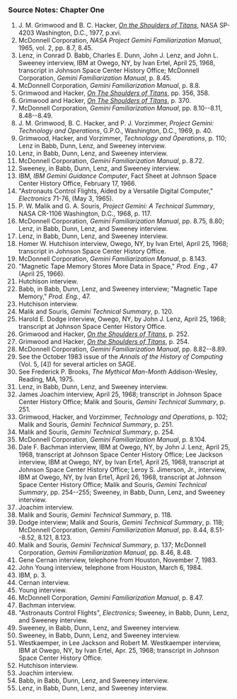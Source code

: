 ### Source Notes: Chapter One

1.  J. M. Grimwood and B. C. Hacker, [*On the Shoulders of Titans*](http://www.hq.nasa.gov/office/pao/History/SP-4203/cover.htm), NASA SP-4203 Washington, D.C., 1977, p.xvi.
2.  McDonnell Corporation, *NASA Project Gemini Familiarization Manual*, 1965, vol. 2, pp. 8.7, 8.45.
3.  Lenz, in Conrad D. Babb, Charles E. Dunn, John J. Lenz, and John L. Sweeney interview, IBM at Owego, NY, by Ivan Ertel, April 25, 1968, transcript in Johnson Space Center History Office; McDonnell Corporation, *Gemini Familiarization Manual*, p. 8.45.
4.  McDonnell Corporation, *Gemini Familiarization Manual*, p. 8.8.
5.  Grimwood and Hacker, [*On The Shoulders of Titans*](http://www.hq.nasa.gov/office/pao/History/SP-4203/cover.htm), pp. 356, 358.
6.  Grimwood and Hacker, [*On The Shoulders of Titans*](http://www.hq.nasa.gov/office/pao/History/SP-4203/cover.htm), p. 370.
7.  McDonnell Corporation, *Gemini Familiarization Manual*, pp. 8.10--8.11, 8.48--8.49.
8.  J. M. Grimwood, B. C. Hacker, and P. J. Vorzimmer, *Project Gemini: Technology and Operations*, G.P.O., Washington, D.C., 1969, p. 40.
9.  Grimwood, Hacker, and Vorzimmer, *Technology and Operations*, p. 110; Lenz in Babb, Dunn, Lenz, and Sweeney interview.
10. Lenz, in Babb, Dunn, Lenz, and Sweeney interview.
11. McDonnell Corporation, *Gemini Familiarization Manual*, p. 8.72.
12. Sweeney, in Babb, Dunn, Lenz, and Sweeney interview.
13. IBM, *IBM Gemini Guidance Computer*, Fact Sheet at Johnson Space Center History Office, February 17, 1966.
14. "Astronauts Control Flights, Aided by a Versatile Digital Computer," *Electronics* 71-76, (May 3, 1965).
15. P. W. Malik and G. A. Souris, *Project Gemini: A Technical Summary*, NASA CR-1106 Washington, D.C., 1968, p. 117.
16. McDonnell Corporation, *Gemini Familiarization Manual*, pp. 8.75, 8.80; Lenz, in Babb, Dunn, Lenz, and Sweeney interview.
17. Lenz, in Babb, Dunn, Lenz, and Sweeney interview.
18. Homer W. Hutchison interview, Owego, NY, by Ivan Ertel, April 25, 1968; transcript in Johnson Space Center History Office.
19. McDonnell Corporation, *Gemini Familiarization Manual*, p. 8.143.
20. "Magnetic Tape Memory Stores More Data in Space," *Prod. Eng.*, 47 (April 25, 1966).
21. Hutchison interview.
22. Babb, in Babb, Dunn, Lenz, and Sweeney interview; "Magnetic Tape Memory," *Prod. Eng.*, 47.
23. Hutchison interview.
24. Malik and Souris, *Gemini Technical Summary*, p. 120.
25. Harold E. Dodge interview, Owego, NY, by John J. Lenz, April 25, 1968; transcript at Johnson Space Center History Office.
26. Grimwood and Hacker, [*On the Shoulders of Titans*](http://www.hq.nasa.gov/office/pao/History/SP-4203/cover.htm), p. 252.
27. Grimwood and Hacker, [*On the Shoulders of Titans*](http://www.hq.nasa.gov/office/pao/History/SP-4203/cover.htm), p. 254.
28. McDonnell Corporation, *Gemini Familiarization Manual*, pp. 8.82--8.89.
29. See the October 1983 issue of the *Annals of the History of Computing* (Vol. 5, \[4\]) for several articles on SAGE.
30. See Frederick P. Brooks, *The Mythical Man-Month* Addison-Wesley, Reading, MA, 1975.
31. Lenz, in Babb, Dunn, Lenz, and Sweeney interview.
32. James Joachim interview, April 25, 1968; transcript in Johnson Space Center History Office; Malik and Souris, *Gemini Technical Summary*, p. 251.
33. Grimwood, Hacker, and Vorzimmer, *Technology and Operations*, p. 102; Malik and Souris, *Gemini Technical Summary*, p. 251.
34. Malik and Souris, *Gemini Technical Summary*, p. 254.
35. McDonnell Corporation, *Gemini Familiarization Manual*, p. 8.104.
36. Dale F. Bachman interview, IBM at Owego, NY, by John J. Lenz, April 25, 1968, transcript at Johnson Space Center History Office; Lee Jackson interview, IBM at Owego, NY, by Ivan Erte1, April 25, 1968, transcript at Johnson Space Center History Office; Leroy S. Jimerson, Jr., interview, IBM at Owego, NY, by Ivan Erte1, April 26, 1968, transcript at Johnson Space Center History Office; Malik and Souris, *Gemini Technical Summary*, pp. 254--255; Sweeney, in Babb, Dunn, Lenz, and Sweeney interview.
37. Joachim interview.
38. Malik and Souris, *Gemini Technical Summary*, p. 118.
39. Dodge interview; Malik and Souris, *Gemini Technical Summary*, p. 118; McDonnell Corporation, *Gemini Familiarization Manual*, pp. 8.44, 8.51--8.52, 8.121, 8.123.
40. Malik and Souris, *Gemini Technical Summary*, p. 137; McDonnell Corporation, *Gemini Familiarization Manual*, pp. 8.46, 8.48.
41. Gene Cernan interview, telephone from Houston, November 7, 1983.
42. John Young interview, telephone from Houston, March 6, 1984.
43. IBM, p. 3.
44. Cernan interview.
45. Young interview.
46. McDonnell Corporation, *Gemini Familiarization Manual*, p. 8.47.
47. Bachman interview.
48. "Astronauts Control Flights", *Electronics*; Sweeney, in Babb, Dunn, Lenz, and Sweeney interview.
49. Sweeney, in Babb, Dunn, Lenz, and Sweeney interview.
50. Sweeney, in Babb, Dunn, Lenz, and Sweeney interview.
51. Westkaemper, in Lee Jackson and Robert M. Westkaemper interview, IBM at Owego, NY, by Ivan Ertel, Apr. 25, 1968; transcript in Johnson Space Center History Office.
52. Hutchison interview.
53. Joachim interview.
54. Babb, in Babb, Dunn, Lenz, and Sweeney interview.
55. Lenz, in Babb, Dunn, Lenz, and Sweeney interview.
